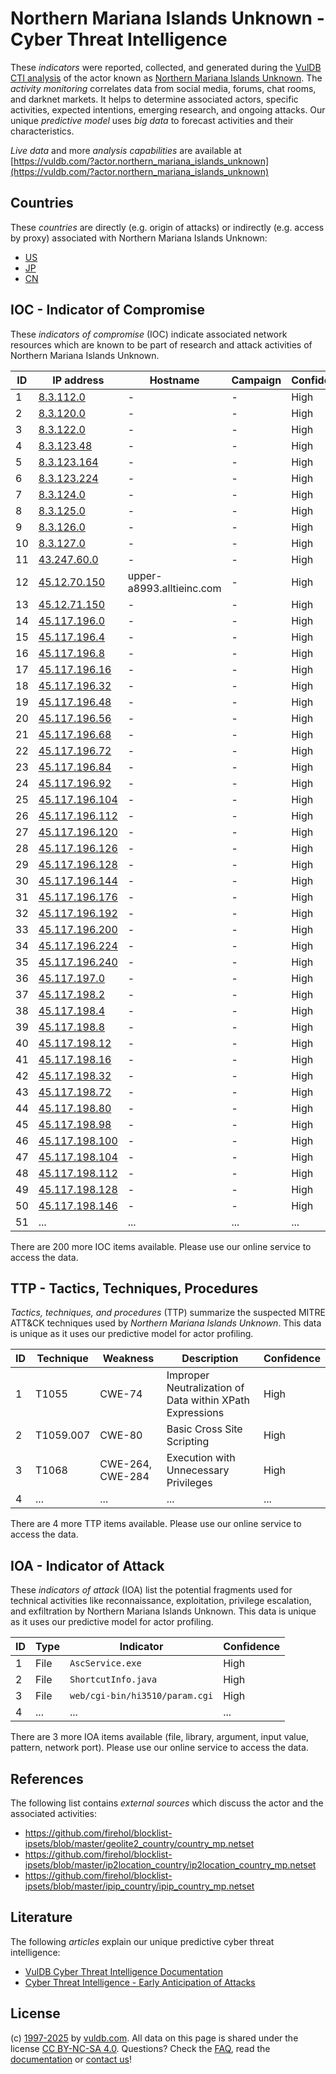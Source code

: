 # Northern Mariana Islands Unknown - Cyber Threat Intelligence

These _indicators_ were reported, collected, and generated during the [VulDB CTI analysis](https://vuldb.com/?kb.cti) of the actor known as [Northern Mariana Islands Unknown](https://vuldb.com/?actor.northern_mariana_islands_unknown). The _activity monitoring_ correlates data from social media, forums, chat rooms, and darknet markets. It helps to determine associated actors, specific activities, expected intentions, emerging research, and ongoing attacks. Our unique _predictive model_ uses _big data_ to forecast activities and their characteristics.

_Live data_ and more _analysis capabilities_ are available at [https://vuldb.com/?actor.northern_mariana_islands_unknown](https://vuldb.com/?actor.northern_mariana_islands_unknown)

## Countries

These _countries_ are directly (e.g. origin of attacks) or indirectly (e.g. access by proxy) associated with Northern Mariana Islands Unknown:

* [US](https://vuldb.com/?country.us)
* [JP](https://vuldb.com/?country.jp)
* [CN](https://vuldb.com/?country.cn)

## IOC - Indicator of Compromise

These _indicators of compromise_ (IOC) indicate associated network resources which are known to be part of research and attack activities of Northern Mariana Islands Unknown.

ID | IP address | Hostname | Campaign | Confidence
-- | ---------- | -------- | -------- | ----------
1 | [8.3.112.0](https://vuldb.com/?ip.8.3.112.0) | - | - | High
2 | [8.3.120.0](https://vuldb.com/?ip.8.3.120.0) | - | - | High
3 | [8.3.122.0](https://vuldb.com/?ip.8.3.122.0) | - | - | High
4 | [8.3.123.48](https://vuldb.com/?ip.8.3.123.48) | - | - | High
5 | [8.3.123.164](https://vuldb.com/?ip.8.3.123.164) | - | - | High
6 | [8.3.123.224](https://vuldb.com/?ip.8.3.123.224) | - | - | High
7 | [8.3.124.0](https://vuldb.com/?ip.8.3.124.0) | - | - | High
8 | [8.3.125.0](https://vuldb.com/?ip.8.3.125.0) | - | - | High
9 | [8.3.126.0](https://vuldb.com/?ip.8.3.126.0) | - | - | High
10 | [8.3.127.0](https://vuldb.com/?ip.8.3.127.0) | - | - | High
11 | [43.247.60.0](https://vuldb.com/?ip.43.247.60.0) | - | - | High
12 | [45.12.70.150](https://vuldb.com/?ip.45.12.70.150) | upper-a8993.alltieinc.com | - | High
13 | [45.12.71.150](https://vuldb.com/?ip.45.12.71.150) | - | - | High
14 | [45.117.196.0](https://vuldb.com/?ip.45.117.196.0) | - | - | High
15 | [45.117.196.4](https://vuldb.com/?ip.45.117.196.4) | - | - | High
16 | [45.117.196.8](https://vuldb.com/?ip.45.117.196.8) | - | - | High
17 | [45.117.196.16](https://vuldb.com/?ip.45.117.196.16) | - | - | High
18 | [45.117.196.32](https://vuldb.com/?ip.45.117.196.32) | - | - | High
19 | [45.117.196.48](https://vuldb.com/?ip.45.117.196.48) | - | - | High
20 | [45.117.196.56](https://vuldb.com/?ip.45.117.196.56) | - | - | High
21 | [45.117.196.68](https://vuldb.com/?ip.45.117.196.68) | - | - | High
22 | [45.117.196.72](https://vuldb.com/?ip.45.117.196.72) | - | - | High
23 | [45.117.196.84](https://vuldb.com/?ip.45.117.196.84) | - | - | High
24 | [45.117.196.92](https://vuldb.com/?ip.45.117.196.92) | - | - | High
25 | [45.117.196.104](https://vuldb.com/?ip.45.117.196.104) | - | - | High
26 | [45.117.196.112](https://vuldb.com/?ip.45.117.196.112) | - | - | High
27 | [45.117.196.120](https://vuldb.com/?ip.45.117.196.120) | - | - | High
28 | [45.117.196.126](https://vuldb.com/?ip.45.117.196.126) | - | - | High
29 | [45.117.196.128](https://vuldb.com/?ip.45.117.196.128) | - | - | High
30 | [45.117.196.144](https://vuldb.com/?ip.45.117.196.144) | - | - | High
31 | [45.117.196.176](https://vuldb.com/?ip.45.117.196.176) | - | - | High
32 | [45.117.196.192](https://vuldb.com/?ip.45.117.196.192) | - | - | High
33 | [45.117.196.200](https://vuldb.com/?ip.45.117.196.200) | - | - | High
34 | [45.117.196.224](https://vuldb.com/?ip.45.117.196.224) | - | - | High
35 | [45.117.196.240](https://vuldb.com/?ip.45.117.196.240) | - | - | High
36 | [45.117.197.0](https://vuldb.com/?ip.45.117.197.0) | - | - | High
37 | [45.117.198.2](https://vuldb.com/?ip.45.117.198.2) | - | - | High
38 | [45.117.198.4](https://vuldb.com/?ip.45.117.198.4) | - | - | High
39 | [45.117.198.8](https://vuldb.com/?ip.45.117.198.8) | - | - | High
40 | [45.117.198.12](https://vuldb.com/?ip.45.117.198.12) | - | - | High
41 | [45.117.198.16](https://vuldb.com/?ip.45.117.198.16) | - | - | High
42 | [45.117.198.32](https://vuldb.com/?ip.45.117.198.32) | - | - | High
43 | [45.117.198.72](https://vuldb.com/?ip.45.117.198.72) | - | - | High
44 | [45.117.198.80](https://vuldb.com/?ip.45.117.198.80) | - | - | High
45 | [45.117.198.98](https://vuldb.com/?ip.45.117.198.98) | - | - | High
46 | [45.117.198.100](https://vuldb.com/?ip.45.117.198.100) | - | - | High
47 | [45.117.198.104](https://vuldb.com/?ip.45.117.198.104) | - | - | High
48 | [45.117.198.112](https://vuldb.com/?ip.45.117.198.112) | - | - | High
49 | [45.117.198.128](https://vuldb.com/?ip.45.117.198.128) | - | - | High
50 | [45.117.198.146](https://vuldb.com/?ip.45.117.198.146) | - | - | High
51 | ... | ... | ... | ...

There are 200 more IOC items available. Please use our online service to access the data.

## TTP - Tactics, Techniques, Procedures

_Tactics, techniques, and procedures_ (TTP) summarize the suspected MITRE ATT&CK techniques used by _Northern Mariana Islands Unknown_. This data is unique as it uses our predictive model for actor profiling.

ID | Technique | Weakness | Description | Confidence
-- | --------- | -------- | ----------- | ----------
1 | T1055 | CWE-74 | Improper Neutralization of Data within XPath Expressions | High
2 | T1059.007 | CWE-80 | Basic Cross Site Scripting | High
3 | T1068 | CWE-264, CWE-284 | Execution with Unnecessary Privileges | High
4 | ... | ... | ... | ...

There are 4 more TTP items available. Please use our online service to access the data.

## IOA - Indicator of Attack

These _indicators of attack_ (IOA) list the potential fragments used for technical activities like reconnaissance, exploitation, privilege escalation, and exfiltration by Northern Mariana Islands Unknown. This data is unique as it uses our predictive model for actor profiling.

ID | Type | Indicator | Confidence
-- | ---- | --------- | ----------
1 | File | `AscService.exe` | High
2 | File | `ShortcutInfo.java` | High
3 | File | `web/cgi-bin/hi3510/param.cgi` | High
4 | ... | ... | ...

There are 3 more IOA items available (file, library, argument, input value, pattern, network port). Please use our online service to access the data.

## References

The following list contains _external sources_ which discuss the actor and the associated activities:

* https://github.com/firehol/blocklist-ipsets/blob/master/geolite2_country/country_mp.netset
* https://github.com/firehol/blocklist-ipsets/blob/master/ip2location_country/ip2location_country_mp.netset
* https://github.com/firehol/blocklist-ipsets/blob/master/ipip_country/ipip_country_mp.netset

## Literature

The following _articles_ explain our unique predictive cyber threat intelligence:

* [VulDB Cyber Threat Intelligence Documentation](https://vuldb.com/?kb.cti)
* [Cyber Threat Intelligence - Early Anticipation of Attacks](https://www.scip.ch/en/?labs.20201022)

## License

(c) [1997-2025](https://vuldb.com/?kb.changelog) by [vuldb.com](https://vuldb.com/?kb.about). All data on this page is shared under the license [CC BY-NC-SA 4.0](https://creativecommons.org/licenses/by-nc-sa/4.0/). Questions? Check the [FAQ](https://vuldb.com/?kb.faq), read the [documentation](https://vuldb.com/?kb) or [contact us](https://vuldb.com/?contact)!
